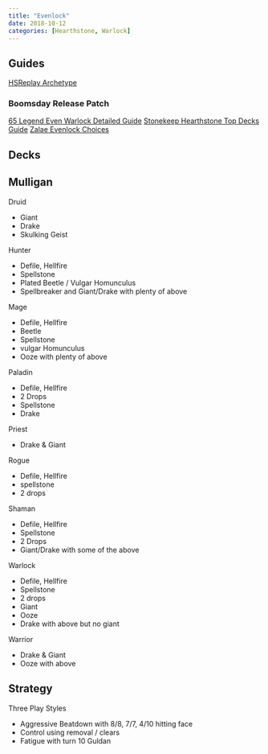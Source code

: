 ```yaml
---
title: "Evenlock"
date: 2018-10-12
categories: [Hearthstone, Warlock]
---
```


## Guides

[HSReplay Archetype](https://hsreplay.net/archetypes/231/even-warlock)

### Boomsday Release Patch

[65 Legend Even Warlock Detailed Guide](https://www.reddit.com/r/CompetitiveHS/comments/9nkvqp/65_legend_even_warlock_detailed_guide/)
[Stonekeep Hearthstone Top Decks Guide](https://www.hearthstonetopdecks.com/deck-guide/even-warlock-deck-guide/)
[Zalae Evenlock Choices](https://www.youtube.com/watch?v=zYnYThxm8Ug&feature=youtu.be&t=664)

## Decks

## Mulligan

Druid 
- Giant
- Drake
- Skulking Geist

Hunter 
- Defile, Hellfire
- Spellstone
- Plated Beetle / Vulgar Homunculus
- Spellbreaker and Giant/Drake with plenty of above

Mage 
- Defile, Hellfire
- Beetle
- Spellstone
- vulgar Homunculus
- Ooze with plenty of above

Paladin 
- Defile, Hellfire
- 2 Drops
- Spellstone
- Drake

Priest 
- Drake & Giant

Rogue 
- Defile, Hellfire
- spellstone
- 2 drops

Shaman
- Defile, Hellfire
- Spellstone
- 2 Drops
- Giant/Drake with some of the above

Warlock 
- Defile, Hellfire
- Spellstone
- 2 drops
- Giant
- Ooze
- Drake with above but no giant

Warrior 
- Drake & Giant
- Ooze with above

## Strategy

Three Play Styles
- Aggressive Beatdown with 8/8, 7/7, 4/10 hitting face
- Control using removal / clears
- Fatigue with turn 10 Guldan


